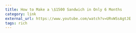 ```yaml
---
title: How to Make a \$1500 Sandwich in Only 6 Months
category: link
external_url: https://www.youtube.com/watch?v=URvWSsAgtJE
tags: rich
---
```


